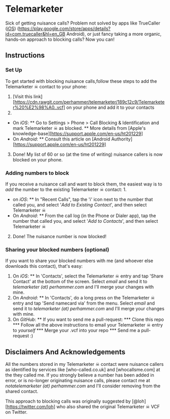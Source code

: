 # Telemarketer

Sick of getting nuisance calls? Problem not solved by apps like TrueCaller ([iOS](https://itunes.apple.com/in/app/truecaller-number-search-spam/id448142450)) (https://play.google.com/store/apps/details?id=com.truecaller&hl=en_GB Android), or just fancy taking a more organic, hands-on approach to blocking calls? Now you can!

## Instructions
### Set Up
To get started with blocking nuisance calls,follow these steps to add the Telemarketer ☠ contact to your phone:
1. [Visit this link][https://cdn.rawgit.com/perhammer/telemarketer/189c12c9/Telemarketer%20%E2%98%A0..vcf] on your phone and add it to your contacts
2. 
  * On *iOS*:
  ** Go to Settings > Phone > Call Blocking & Identification and mark Telemarketer ☠ as blocked.
  ** More details from [Apple's knowledge-base][https://support.apple.com/en-us/ht201229]
  * On *Android*:
  ** Consult this article on [Android Authority][https://support.apple.com/en-us/ht201229]
3. Done! My list of 60 or so (at the time of writing) nuisance callers is now blocked on your phone.

### Adding numbers to block
If you receive a nuisance call and want to block them, the easiest way is to *add* the number to the existing Telemarketer ☠ contact:
1.
  * on *iOS*:
  ** In "Recent Calls", tap the 'i' icon next to the number that called you, and select '*Add to Existing Contact*', and then select Telemarketer ☠
  * On *Android*:
  ** From the call log (in the Phone or Dialer app), tap the number that called you, and select '*Add to Contacts*', and then select Telemarketer ☠
2. Done! The nuisance number is now blocked!

### Sharing your blocked numbers (optional)
If you want to share your blocked numbers with me (and whoever else downloads this contact), that's easy:
1. On *iOS*:
  ** In 'Contacts', select the Telemarketer ☠ entry and tap 'Share Contact' at the bottom of the screen. Select *email* and send it to *telemarketer (at) perhammer.com* and I'll merge your changes with mine.
2. On *Android*:
  ** In 'Contacts', do a long press on the Telemarketer ☠ entry and tap 'Send namecard via' from the menu. Select *email* and send it to *telemarketer (at) perhammer.com* and I'll merge your changes with mine.
3. On *GitHub*:
  ** If you want to send me a pull-request:
  *** Clone this repo
  *** Follow all the above instructions to email your Telemarketer ☠ entry to *yourself*
  *** Merge your .vcf into your repo
  *** Send me a pull-request :)

## Disclaimers And Acknowledgements
All the numbers stored in my Telemarketer ☠ contact were nuisance callers as identified by services like [who-called.co.uk] and [whocallsme.com] at the they called me. If you strongly believe a number has been added in error, or is no-longer originating nuisance calls, please contact me at *notatelemarketer (at) perhammer.com* and I'll consider removing from the shared contact.

This approach to blocking calls was originally suggested by [@loh][https://twitter.com/loh] who also shared the original Telemarketer ☠ VCF on Twitter.

